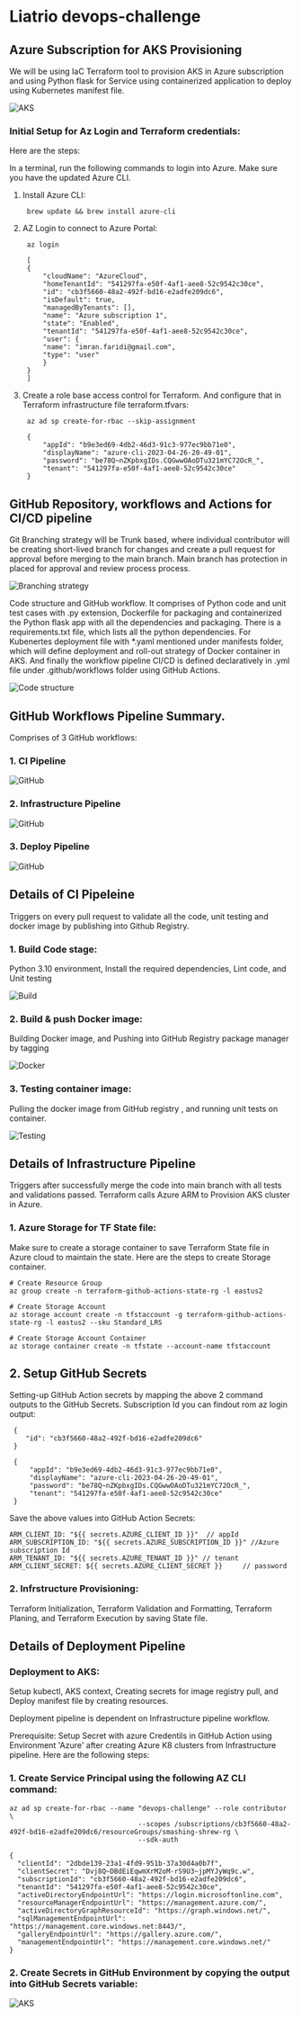# Liatrio devops-challenge

## Azure Subscription for AKS Provisioning

We will be using IaC Terraform tool to provision AKS in Azure subscription and using Python flask for Service using containerized application to deploy using Kubernetes manifest file.

![AKS](images/AKS.jpg?raw=true "GitHub-workflows")    

### Initial Setup for Az Login and Terraform credentials:

Here are the steps:

In a terminal, run the following commands to login into Azure. Make sure you have the updated Azure CLI.

1. Install Azure CLI:

        brew update && brew install azure-cli

2. AZ Login to connect to Azure Portal:

        az login

        [
        {
            "cloudName": "AzureCloud",
            "homeTenantId": "541297fa-e50f-4af1-aee8-52c9542c30ce",
            "id": "cb3f5660-48a2-492f-bd16-e2adfe209dc6",
            "isDefault": true,
            "managedByTenants": [],
            "name": "Azure subscription 1",
            "state": "Enabled",
            "tenantId": "541297fa-e50f-4af1-aee8-52c9542c30ce",
            "user": {
            "name": "imran.faridi@gmail.com",
            "type": "user"
            }
        }
        ]

3. Create a role base access control for Terraform. And configure that in Terraform infrastructure file terraform.tfvars:

        az ad sp create-for-rbac --skip-assignment

        {
            "appId": "b9e3ed69-4db2-46d3-91c3-977ec9bb71e0",
            "displayName": "azure-cli-2023-04-26-20-49-01",
            "password": "be78Q~nZKpbxgIDs.CQGwwOAoDTu321mYC72OcR_",
            "tenant": "541297fa-e50f-4af1-aee8-52c9542c30ce"
        }


## GitHub Repository, workflows and Actions for CI/CD pipeline

Git Branching strategy will be Trunk based, where individual contributor will be creating short-lived branch for changes and create a pull request for approval before merging to the main branch. Main branch has protection in placed for approval and review process process.

![Branching strategy](images/trunk-based.jpg#center)

Code structure and GitHub workflow. It comprises of Python code and unit test cases with .py extension, Dockerfile for packaging and containerized the Python flask app with all the dependencies and packaging. There is a requirements.txt file, which lists all the python dependencies. For Kubenertes deployment file with *.yaml mentioned under manifests folder, which will define deployment and roll-out strategy of Docker container in AKS. And finally the workflow pipeline CI/CD is defined declaratively in .yml file under .github/workflows folder using GitHub Actions.

![Code structure](images/code-structure.png?raw=true "code")

## GitHub Workflows Pipeline Summary. 

Comprises of 3 GitHub workflows:

### 1. CI Pipeline

![GitHub](images/CI-pipeline.png?raw=true "CI-pipeline")

### 2. Infrastructure Pipeline

![GitHub](images/Infrastructure-pipeline.png?raw=true "Infra-pipeline")

### 3. Deploy Pipeline

![GitHub](images/Deploy-pipeline.png?raw=true "Deploy-pipeline")


## Details of CI Pipeleine

Triggers on every pull request to validate all the code, unit testing and docker image by publishing into Github Registry.

### 1. Build Code stage: 
Python 3.10 environment, Install the required dependencies, Lint code, and Unit testing

![Build](images/buid-stage.png?raw=true "build code")

### 2. Build & push Docker image: 
Building Docker image, and Pushing into GitHub Registry package manager by tagging

![Docker](images/image-build.png?raw=true "build image")

### 3. Testing container image: 
Pulling the docker image from GitHub registry , and running unit tests on container.

![Testing](images/test-image.png?raw=true "testing image")

## Details of Infrastructure Pipeline

Triggers after successfully merge the code into main branch with all tests and validations passed. Terraform calls Azure ARM to Provision AKS cluster in Azure.

### 1. Azure Storage for TF State file: 

Make sure to create a storage container to save Terraform State file in Azure cloud to maintain the state. Here are the steps to create Storage container.

```
# Create Resource Group
az group create -n terraform-github-actions-state-rg -l eastus2

# Create Storage Account
az storage account create -n tfstaccount -g terraform-github-actions-state-rg -l eastus2 --sku Standard_LRS

# Create Storage Account Container
az storage container create -n tfstate --account-name tfstaccount
```

## 2. Setup GitHub Secrets
Setting-up GitHub Action secrets by mapping the above 2 command outputs to the GitHub Secrets. Subscription Id you can findout rom az login output:

```
 {
    "id": "cb3f5660-48a2-492f-bd16-e2adfe209dc6"
 }

 {
     "appId": "b9e3ed69-4db2-46d3-91c3-977ec9bb71e0",
     "displayName": "azure-cli-2023-04-26-20-49-01",
     "password": "be78Q~nZKpbxgIDs.CQGwwOAoDTu321mYC72OcR_",
     "tenant": "541297fa-e50f-4af1-aee8-52c9542c30ce"
 }
```
 Save the above values into GitHub Action Secrets:

    ARM_CLIENT_ID: "${{ secrets.AZURE_CLIENT_ID }}"  // appId
    ARM_SUBSCRIPTION_ID: "${{ secrets.AZURE_SUBSCRIPTION_ID }}" //Azure subscription Id
    ARM_TENANT_ID: "${{ secrets.AZURE_TENANT_ID }}" // tenant
    ARM_CLIENT_SECRET: ${{ secrets.AZURE_CLIENT_SECRET }}     // password

### 2. Infrstructure Provisioning: 
Terraform Initialization, Terraform Validation and Formatting, Terraform Planing, and Terraform Execution by saving State file. 

## Details of Deployment Pipeline

### Deployment to AKS: 
Setup kubectl, AKS context, Creating secrets for image registry pull, and Deploy manifest file by creating resources.  

Deployment pipeline is dependent on Infrastructure pipeline workflow.

Prerequisite: Setup Secret with azure Credentils in GitHub Action using Environment 'Azure' after creating Azure K8 clusters from Infrastructure pipeline. Here are the following steps: 

### 1. Create Service Principal using the following AZ CLI command:

```
az ad sp create-for-rbac --name "devops-challenge" --role contributor \
                                --scopes /subscriptions/cb3f5660-48a2-492f-bd16-e2adfe209dc6/resourceGroups/smashing-shrew-rg \
                                --sdk-auth

{
  "clientId": "2dbde139-23a1-4fd9-951b-37a30d4a0b7f",
  "clientSecret": "Dvj8Q~DBdEiEqwmXrM2oM-rS9U3~jpMYJyWq9c.w",
  "subscriptionId": "cb3f5660-48a2-492f-bd16-e2adfe209dc6",
  "tenantId": "541297fa-e50f-4af1-aee8-52c9542c30ce",
  "activeDirectoryEndpointUrl": "https://login.microsoftonline.com",
  "resourceManagerEndpointUrl": "https://management.azure.com/",
  "activeDirectoryGraphResourceId": "https://graph.windows.net/",
  "sqlManagementEndpointUrl": "https://management.core.windows.net:8443/",
  "galleryEndpointUrl": "https://gallery.azure.com/",
  "managementEndpointUrl": "https://management.core.windows.net/"
}                                
```

### 2. Create Secrets in GitHub Environment by copying the output into GitHub Secrets variable:

![AKS](images/secrets.png?raw=true "Secrets")    
      



